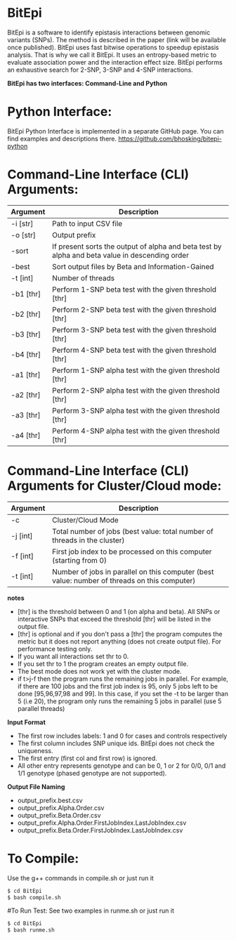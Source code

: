 # BitEpi

BitEpi is a software to identify epistasis interactions between genomic variants (SNPs). The method is described in the paper (link will be available once published). BitEpi uses fast bitwise operations to speedup epistasis analysis. That is why we call it BitEpi. It uses an entropy-based metric to evaluate association power and the interaction effect size. BitEpi performs an exhaustive search for 2-SNP, 3-SNP and 4-SNP interactions.

**BitEpi has two interfaces: Command-Line and Python**

# Python Interface:
BitEpi Python Interface is implemented in a separate GitHub page. You can find examples and descriptions there.
https://github.com/bhosking/bitepi-python

# Command-Line Interface (CLI) Arguments:
| Argument       | Description                                                                                     |
|----------------|-------------------------------------------------------------------------------------------------|
| -i [str]       | Path to input CSV file                                                                          |
| -o [str]       | Output prefix                                                                                   |
| -sort          | If present sorts the output of alpha and beta test by  alpha and beta value in descending order |
| -best          | Sort output files by Beta and Information-Gained                                                |
| -t [int]       | Number of threads                                                                               |
| -b1 [thr]      | Perform 1-SNP beta test with the given threshold [thr]                                          |
| -b2 [thr]      | Perform 2-SNP beta test with the given threshold [thr]                                          |
| -b3 [thr]      | Perform 3-SNP beta test with the given threshold [thr]                                          |
| -b4 [thr]      | Perform 4-SNP beta test with the given threshold [thr]                                          |
| -a1 [thr]      | Perform 1-SNP alpha test with the given threshold [thr]                                         |
| -a2 [thr]      | Perform 2-SNP alpha test with the given threshold [thr]                                         |
| -a3 [thr]      | Perform 3-SNP alpha test with the given threshold [thr]                                         |
| -a4 [thr]      | Perform 4-SNP alpha test with the given threshold [thr]                                         |

# Command-Line Interface (CLI) Arguments for Cluster/Cloud mode:
| Argument       | Description                                                                                     |
|----------------|-------------------------------------------------------------------------------------------------|
| -c             | Cluster/Cloud Mode                                                                              |
| -j [int]       | Total number of jobs (best value: total number of threads in the cluster)                       |
| -f [int]       | First job index to be processed on this computer (starting from 0)                              |
| -t [int]       | Number of jobs in parallel on this computer (best value: number of threads on this computer)    |

**notes**
- [thr] is the threshold between 0 and 1 (on alpha and beta). All SNPs or interactive SNPs that exceed the threshold [thr] will be listed in the output file. 
- [thr] is optional and if you don't pass a [thr] the program computes the metric but it does not report anything (does not create output file). For performance testing only.
- If you want all interactions set thr to 0.
- If you set thr to 1 the program creates an empty output file.
- The best mode does not work yet with the cluster mode.
- if t>j-f then the program runs the remaining jobs in parallel. For example, if there are 100 jobs and the first job index is 95, only 5 jobs left to be done [95,96,97,98 and 99]. In this case, if you set the -t to be larger than 5 (i.e 20), the program only runs the remaining 5 jobs in parallel (use 5 parallel threads)

**Input Format**
- The first row includes labels: 1 and 0 for cases and controls respectively
- The first column includes SNP unique ids. BitEpi does not check the uniqueness.
- The first entry (first col and first row) is ignored.
- All other entry represents genotype and can be 0, 1 or 2 for 0/0, 0/1 and 1/1 genotype (phased genotype are not supported). 

**Output File Naming**
- output_prefix.best.csv
- output_prefix.Alpha.Order.csv
- output_prefix.Beta.Order.csv
- output_prefix.Alpha.Order.FirstJobIndex.LastJobIndex.csv
- output_prefix.Beta.Order.FirstJobIndex.LastJobIndex.csv

# To Compile:
Use the g++ commands in compile.sh or just run it
```sh
$ cd BitEpi
$ bash compile.sh
```

#To Run Test:
See two examples in runme.sh or just run it
```sh
$ cd BitEpi
$ bash runme.sh
```
